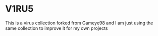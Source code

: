 # V1RU5
This is a virus collection forked from Gameye98 and I am just using the same collection to improve it for my own projects
